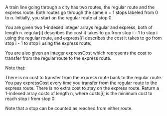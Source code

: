 A train line going through a city has two routes, the regular route and the express route. Both routes go through the same n + 1 stops labeled from 0 to n. Initially, you start on the regular route at stop 0.

You are given two 1-indexed integer arrays regular and express, both of length n. regular[i] describes the cost it takes to go from stop i - 1 to stop i using the regular route, and express[i] describes the cost it takes to go from stop i - 1 to stop i using the express route.

You are also given an integer expressCost which represents the cost to transfer from the regular route to the express route.

Note that:

There is no cost to transfer from the express route back to the regular route.
You pay expressCost every time you transfer from the regular route to the express route.
There is no extra cost to stay on the express route.
Return a 1-indexed array costs of length n, where costs[i] is the minimum cost to reach stop i from stop 0.

Note that a stop can be counted as reached from either route.